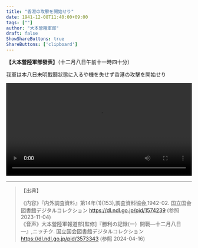 ```yaml
---
title: "香港の攻擊を開始せり"
date: 1941-12-08T11:40:00+09:00
tags: [""]
author: "大本營陸軍部"
draft: false
ShowShareButtons: true
ShareButtons: ['clipboard']
---
```


**【大本營陸軍部發表】**（十二月&#xE0101;八日午前&#xE0101;十一時四十分）

我軍は本八日未明&#xE0101;戰鬪狀態に入るや機&#xE0101;を失せず香港&#xE0101;の攻擊を開始せり

<video class="video" controls="controls" controlslist="nodownload" style="width: 100%;">
    <source src="S16120811_1.mp4" type="video/mp4">
    <track id="jaTrack" src="S16120811_1.vtt" kind="subtitles" srclang="ja" label="日本語" default="default">
    <span class="caution">このブラウザでは再生できません。</span>
</video>

---
>【出典】
>
>《内容》『内外調査資料』第14年(1)(153),調査資料協会,1942-02. 国立国会図書館デジタルコレクション https://dl.ndl.go.jp/pid/1574239 (参照 2023-11-04)   
>《音声》大本營陸軍報道部[監修]『勝利の記録(一）開戰―十二月八日―』,ニッチク. 国立国会図書館デジタルコレクション https://dl.ndl.go.jp/pid/3573343 (参照 2024-04-16)
